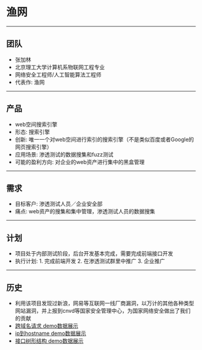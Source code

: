 # 渔网

---

## 团队

* 张加林
* 北京理工大学计算机系物联网工程专业
* 网络安全工程师/人工智能算法工程师
* 代表作: 渔网

---

## 产品

* web空间搜索引擎
* 形态: 搜索引擎
* 创新: 唯一一个对web空间进行索引的搜索引擎（不是类似百度或者Google的网页搜索引擎）
* 应用场景: 渗透测试的数据搜集和fuzz测试
* 可能的盈利方向: 对企业的web资产进行集中的黑盒管理

---

## 需求

* 目标客户: 渗透测试人员／企业安全部
* 痛点: web资产的搜集和集中管理，渗透测试人员的数据搜集

---

## 计划

* 项目处于内部测试阶段，后台开发基本完成，需要完成前端接口开发
* 执行计划: 1. 完成前端开发 2. 在渗透测试群里中推广 3. 企业推广

---

## 历史

* 利用该项目发现过新浪，网易等互联网一线厂商漏洞，以万计的其他各种类型网站漏洞，并上报到cnvd等国家安全管理中心，为国家网络安全做出了我们的贡献
* [跨域名请求 demo数据展示](https://github.com/cainiaocome/nets_plan/blob/master/crosshostnamecall.svg) 
* [ip到hostname demo数据展示](https://github.com/cainiaocome/nets_plan/blob/master/ip2hostname.svg) 
* [接口树形结构 demo数据展示](https://github.com/cainiaocome/nets_plan/blob/master/path.svg)

